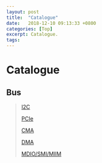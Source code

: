 ```yaml
---
layout: post
title:  "Catalogue"
date:   2018-12-10 09:13:33 +0800
categories: [Top]
excerpt: Catalogue.
tags:
---
```


# Catalogue

## Bus

>    [I2C](https://biscuitos.github.io/blog/I2CBus/)
>
>    [PCIe](https://biscuitos.github.io/blog/PCIe/)
>
>    [CMA](https://biscuitos.github.io/blog/CMA/)
>
>    [DMA](https://biscuitos.github.io/blog/DMA/)
>
>    [MDIO/SMI/MIIM](https://biscuitos.github.io/blog/MDIO/)

